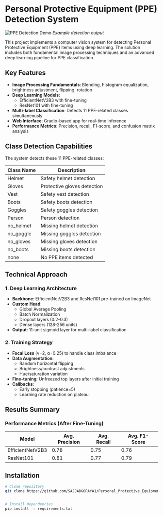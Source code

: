 # Personal Protective Equipment (PPE) Detection System

![PPE Detection Demo](demo.gif) *Example detection output*

This project implements a computer vision system for detecting Personal Protective Equipment (PPE) items using deep learning. The solution includes both fundamental image processing techniques and an advanced deep learning pipeline for PPE classification.

## Key Features

- **Image Processing Fundamentals**: Blending, histogram equalization, brightness adjustment, flipping, rotation
- **Deep Learning Models**: 
  - EfficientNetV2B3 with fine-tuning
  - ResNet101 with fine-tuning
- **Multi-label Classification**: Detects 11 PPE-related classes simultaneously
- **Web Interface**: Gradio-based app for real-time inference
- **Performance Metrics**: Precision, recall, F1-score, and confusion matrix analysis

## Class Detection Capabilities

The system detects these 11 PPE-related classes:

| Class Name      | Description                     |
|-----------------|---------------------------------|
| Helmet          | Safety helmet detection         |
| Gloves          | Protective gloves detection     |
| Vest            | Safety vest detection           |
| Boots           | Safety boots detection          |
| Goggles         | Safety goggles detection        |
| Person          | Person detection                |
| no_helmet       | Missing helmet detection        |
| no_goggle       | Missing goggles detection       |
| no_gloves       | Missing gloves detection        |
| no_boots        | Missing boots detection         |
| none            | No PPE items detected           |

## Technical Approach



### 1. Deep Learning Architecture
- **Backbone**: EfficientNetV2B3 and ResNet101 pre-trained on ImageNet
- **Custom Head**:
  - Global Average Pooling
  - Batch Normalization
  - Dropout layers (0.2-0.3)
  - Dense layers (128-256 units)
- **Output**: 11-unit sigmoid layer for multi-label classification

### 2. Training Strategy
- **Focal Loss** (γ=2, α=0.25) to handle class imbalance
- **Data Augmentation**:
  - Random horizontal flipping
  - Brightness/contrast adjustments
  - Hue/saturation variation
- **Fine-tuning**: Unfreezed top layers after initial training
- **Callbacks**:
  - Early stopping (patience=5)
  - Learning rate reduction on plateau

## Results Summary

### Performance Metrics (After Fine-Tuning)

| Model           | Avg. Precision | Avg. Recall | Avg. F1-Score |
|-----------------|----------------|-------------|---------------|
| EfficientNetV2B3| 0.78           | 0.75        | 0.76          |
| ResNet101       | 0.81           | 0.77        | 0.79          |



## Installation

```bash
# Clone repository
git clone https://github.com/SAJJADGORAYA1/Personal_Protective_Equipment_Detection_Research.git


# Install dependencies
pip install -r requirements.txt